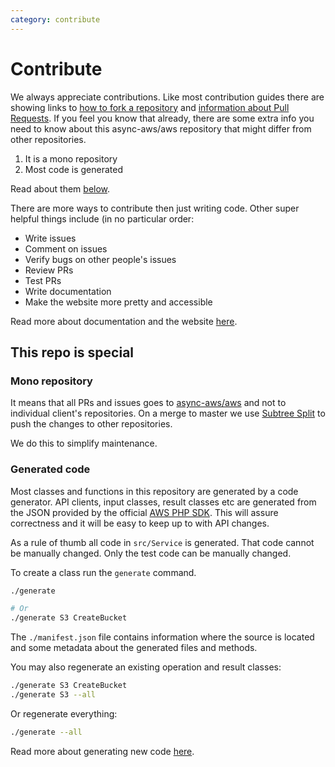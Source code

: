 ```yaml
---
category: contribute
---
```


# Contribute

We always appreciate contributions. Like most contribution guides there are showing
links to [how to fork a repository](https://help.github.com/en/github/getting-started-with-github/fork-a-repo)
and [information about Pull Requests](https://help.github.com/en/github/collaborating-with-issues-and-pull-requests/about-pull-requests).
If you feel you know that already, there are some extra info you need to know about
this async-aws/aws repository that might differ from other repositories.

1. It is a mono repository
1. Most code is generated

Read about them [below](#this-repo-is-special).

There are more ways to contribute then just writing code. Other super helpful things
include (in no particular order:

- Write issues
- Comment on issues
- Verify bugs on other people's issues
- Review PRs
- Test PRs
- Write documentation
- Make the website more pretty and accessible

Read more about documentation and the website [here](./here.md).

## This repo is special

### Mono repository

It means that all PRs and issues goes to [async-aws/aws](https://github.com/async-aws/aws)
and not to individual client's repositories. On a merge to master we use [Subtree Split](https://www.subtreesplit.com/)
to push the changes to other repositories.

We do this to simplify maintenance.

### Generated code

Most classes and functions in this repository are generated by a code generator.
API clients, input classes, result classes etc are generated from the JSON provided
by the official [AWS PHP SDK](https://github.com/aws/aws-sdk-php). This will assure
correctness and it will be easy to keep up to with API changes.

As a rule of thumb all code in `src/Service` is generated. That code cannot be manually
changed. Only the test code can be manually changed.

To create a class run the `generate` command.

```bash
./generate

# Or
./generate S3 CreateBucket
```

The `./manifest.json` file contains information where the source is located
and some metadata about the generated files and methods.

You may also regenerate an existing operation and result classes:

```bash
./generate S3 CreateBucket
./generate S3 --all
```

Or regenerate everything:

```bash
./generate --all
```

Read more about generating new code [here](./generate.md).

